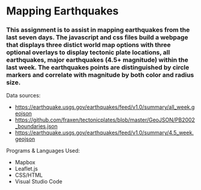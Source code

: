 # Mapping Earthquakes
### This assignment is to assist in mapping earthquakes from the last seven days. The javascript and css files build a webpage that displays three distict world map options with three optional overlays to display tectonic plate locations, all earthquakes, major earthquakes (4.5+ magnitude) within the last week. The earthquakes points are distinguished by circle markers and correlate with magnitude by both color and radius size. 

Data sources:
- https://earthquake.usgs.gov/earthquakes/feed/v1.0/summary/all_week.geojson
- https://github.com/fraxen/tectonicplates/blob/master/GeoJSON/PB2002_boundaries.json
- https://earthquake.usgs.gov/earthquakes/feed/v1.0/summary/4.5_week.geojson

Programs & Languages Used:
- Mapbox
- Leaflet.js
- CSS/HTML
- Visual Studio Code
